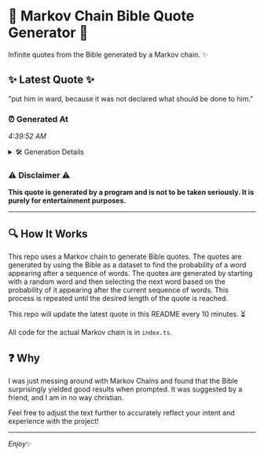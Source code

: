 # 📖 Markov Chain Bible Quote Generator 📖

Infinite quotes from the Bible generated by a Markov chain. ✨

## ✨ Latest Quote ✨
"put him in ward, because it was not declared what should be done to him."

### ⏰ Generated At
*4:39:52 AM*

<details>
    <summary>🛠️ Generation Details</summary>
    <p>
        <strong>🌱 Seed:</strong> put<br>
        <strong>🔄 Iterations:</strong> 14<br>
        <strong>📜 Context History:</strong><br>[ put ]: him<br>[ put, him ]: in<br>[ put, him, in ]: ward,<br>[ put, him, in, ward, ]: because<br>[ put, him, in, ward,, because ]: it<br>[ put, him, in, ward,, because, it ]: was<br>[ him, in, ward,, because, it, was ]: not<br>[ in, ward,, because, it, was, not ]: declared<br>[ ward,, because, it, was, not, declared ]: what<br>[ because, it, was, not, declared, what ]: should<br>[ it, was, not, declared, what, should ]: be<br>[ was, not, declared, what, should, be ]: done<br>[ not, declared, what, should, be, done ]: to<br>[ declared, what, should, be, done, to ]: him.<br>
    </p>
</details>

### ⚠️ Disclaimer ⚠️
**This quote is generated by a program and is not to be taken seriously. It is purely for entertainment purposes.**

---

## 🔍 How It Works

This repo uses a Markov chain to generate Bible quotes. The quotes are generated by using the Bible as a dataset to find the probability of a word appearing after a sequence of words. The quotes are generated by starting with a random word and then selecting the next word based on the probability of it appearing after the current sequence of words. This process is repeated until the desired length of the quote is reached.

This repo will update the latest quote in this README every 10 minutes. ⏳

All code for the actual Markov chain is in `index.ts`.

## ❓ Why

I was just messing around with Markov Chains and found that the Bible surprisingly yielded good results when prompted. 
It was suggested by a friend, and I am in no way christian.

Feel free to adjust the text further to accurately reflect your intent and experience with the project!

---

*Enjoy*✨

